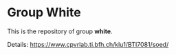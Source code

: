 # Group White

This is the repository of group **white**.

Details: https://www.cpvrlab.ti.bfh.ch/klu1/BTI7081/soed/
